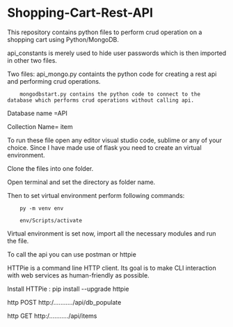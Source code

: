 # Shopping-Cart-Rest-API

This repository contains python files to perform crud operation on a shopping cart using Python/MongoDB.

api_constants is merely used to hide user passwords which is then imported in other two files.

Two files:
        api_mongo.py containts the python code for creating a rest api and performing crud operations.
        
        mongodbstart.py contains the python code to connect to the database which performs crud operations without calling api.
        
Database name =API

Collection Name= item

To run these file open any editor visual studio code, sublime or any of your choice. Since I have made use of flask you need to create an virtual environment.

Clone the files into one folder.

Open terminal and set the directory as folder name.

Then to set virtual environment perform following commands:

        py -m venv env
        
        env/Scripts/activate
        
Virtual environment is set now, import all the necessary modules and run the file.

To call the api you can use postman or httpie

HTTPie is a command line HTTP client. Its goal is to make CLI interaction with web services as human-friendly as possible.

Install HTTPie : pip install --upgrade httpie

http POST http:/.........../api/db_populate

http GET  http:/.........../api/items

